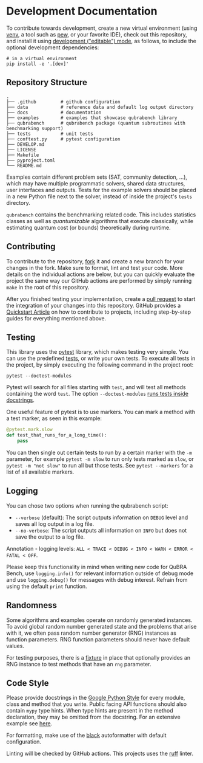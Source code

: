 # Development Documentation

To contribute towards development, create a new virtual environment (using [venv](https://docs.python.org/3/library/venv.html), a tool such as [pew](https://pypi.org/project/pew/), or your favorite IDE), check out this repository, and install it using [development ("editable") mode](https://setuptools.pypa.io/en/latest/userguide/development_mode.html), as follows, to include the optional development dependencies:

```shell
# in a virtual environment
pip install -e '.[dev]'
```

## Repository Structure

```
.
├── .github         # github configuration
├── data            # reference data and default log output directory
├── docs            # documentation
├── examples        # examples that showcase qubrabench library
├── qubrabench      # qubrabench package (quantum subroutines with benchmarking support)
├── tests           # unit tests
├── conftest.py     # pytest configuration
├── DEVELOP.md
├── LICENSE
├── Makefile
├── pyproject.toml
└── README.md
```

Examples contain different problem sets (SAT, community detection, ...), which may have multiple programmatic solvers, shared data structures, user interfaces and outputs.
Tests for the example solvers should be placed in a new Python file next to the solver, instead of inside the project's `tests` directory.

`qubrabench` contains the benchmarking related code.
This includes statistics classes as well as _quantumizable_ algorithms that execute classically, while estimating quantum cost (or bounds) theoretically during runtime.

## Contributing

To contribute to the repository, [fork](https://docs.github.com/en/get-started/quickstart/fork-a-repo) it and create a new branch for your changes in the fork.
Make sure to format, lint and test your code.
More details on the individual actions are below, but you can quickly evaluate the project the same way our GitHub actions are performed by simply running `make` in the root of this repository.

After you finished testing your implementation, create a [pull request](https://docs.github.com/en/pull-requests/collaborating-with-pull-requests/proposing-changes-to-your-work-with-pull-requests/about-pull-requests) to start the integration of your changes into this repository.
GitHub provides a [Quickstart Article](https://docs.github.com/en/get-started/quickstart/contributing-to-projects) on how to contribute to projects, including step-by-step guides for everything mentioned above.


## Testing

This library uses the [pytest](https://docs.pytest.org/) library, which makes testing very simple.
You can use the predefined [tests](tests), or write your own tests.
To execute all tests in the project, by simply executing the following command in the project root:

```shell
pytest --doctest-modules
```

Pytest will search for all files starting with `test`, and will test all methods containing the word `test`.
The option `--doctest-modules` [runs tests inside docstrings](https://docs.pytest.org/en/7.1.x/how-to/doctest.html).

One useful feature of pytest is to use markers. You can mark a method with a test marker, as seen in this example:

```python
@pytest.mark.slow
def test_that_runs_for_a_long_time():
    pass
```

You can then single out certain tests to run by a certain marker with the `-m` parameter, for example `pytest -m slow` to run only tests marked as `slow`, or `pytest -m "not slow"` to run all but those tests.
See `pytest --markers` for a list of all available markers.

## Logging

You can chose two options when running the qubrabench script:

- `--verbose` (default): The script outputs information on `DEBUG` level and saves all log output in a log file.
- `--no-verbose`: The script outputs all information on `INFO` but does not save the output to a log file.

Annotation - logging levels: `ALL < TRACE < DEBUG < INFO < WARN < ERROR < FATAL < OFF`.

Please keep this functionality in mind when writing new code for QuBRA Bench, use `logging.info()` for relevant information outside of debug mode and use `logging.debug()` for messages with debug interest.
Refrain from using the default `print` function.

## Randomness

Some algorithms and examples operate on randomly generated instances.
To avoid global random number generated state and the problems that arise with it, we often pass random number generator (RNG) instances as function parameters.
RNG function parameters should never have default values.

For testing purposes, there is a [fixture](conftest.py) in place that optionally provides an RNG instance to test methods that have an `rng` parameter.

## Code Style

Please provide docstrings in the [Google Python Style](https://google.github.io/styleguide/pyguide.html) for every module, class and method that you write. 
Public facing API functions should also contain `mypy` type hints.
When type hints are present in the method declaration, they may be omitted from the docstring.
For an extensive example see [here](https://sphinxcontrib-napoleon.readthedocs.io/en/latest/example_google.html).

For formatting, make use of the [black](https://black.readthedocs.io/en/stable/) autoformatter with default configuration.

Linting will be checked by GitHub actions.
This projects uses the [ruff](https://beta.ruff.rs/docs/) linter. 
